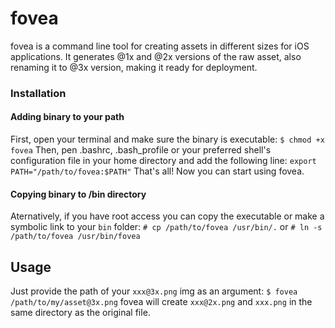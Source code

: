 # fovea
fovea is a command line tool for creating assets in different sizes for iOS applications. It generates @1x and @2x versions of the raw asset, also renaming it to @3x version, making it ready for deployment.

### Installation

#### Adding binary to your path

First, open your terminal and make sure the binary is executable:
  `$ chmod +x fovea`
Then, pen .bashrc, .bash_profile or your preferred shell's configuration file in your home directory and add the following line:
  `export PATH="/path/to/fovea:$PATH"`
That's all! Now you can start using fovea.

#### Copying binary to /bin directory

Aternatively, if you have root access you can copy the executable or make a symbolic link to your `bin` folder:
  `# cp /path/to/fovea /usr/bin/.` or `# ln -s /path/to/fovea /usr/bin/fovea`

## Usage  

Just provide the path of your `xxx@3x.png` img as an argument:
  `$ fovea /path/to/my/asset@3x.png`
fovea will create `xxx@2x.png` and `xxx.png` in the same directory as the original file.

